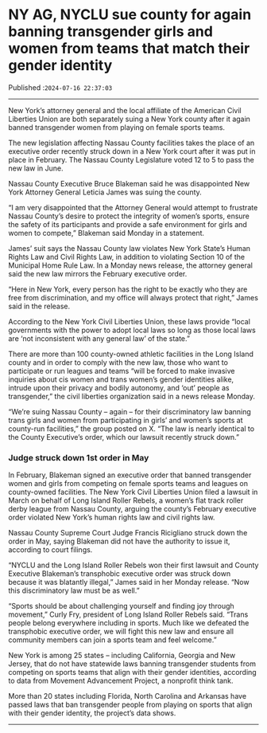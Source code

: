 # NY AG, NYCLU sue county for again banning transgender girls and women from teams that match their gender identity

Published :`2024-07-16 22:37:03`

---

New York’s attorney general and the local affiliate of the American Civil Liberties Union are both separately suing a New York county after it again banned transgender women from playing on female sports teams.

The new legislation affecting Nassau County facilities takes the place of an executive order recently struck down in a New York court after it was put in place in February. The Nassau County Legislature voted 12 to 5 to pass the new law in June.

Nassau County Executive Bruce Blakeman said he was disappointed New York Attorney General Leticia James was suing the county.

“I am very disappointed that the Attorney General would attempt to frustrate Nassau County’s desire to protect the integrity of women’s sports, ensure the safety of its participants and provide a safe environment for girls and women to compete,” Blakeman said Monday in a statement.

James’ suit says the Nassau County law violates New York State’s Human Rights Law and Civil Rights Law, in addition to violating Section 10 of the Municipal Home Rule Law. In a Monday news release, the attorney general said the new law mirrors the February executive order.

“Here in New York, every person has the right to be exactly who they are free from discrimination, and my office will always protect that right,” James said in the release.

According to the New York Civil Liberties Union, these laws provide “local governments with the power to adopt local laws so long as those local laws are ‘not inconsistent with any general law’ of the state.”

There are more than 100 county-owned athletic facilities in the Long Island county and in order to comply with the new law, those who want to participate or run leagues and teams “will be forced to make invasive inquiries about cis women and trans women’s gender identities alike, intrude upon their privacy and bodily autonomy, and ‘out’ people as transgender,” the civil liberties organization said in a news release Monday.

“We’re suing Nassau County – again – for their discriminatory law banning trans girls and women from participating in girls’ and women’s sports at county-run facilities,” the group posted on X. “The law is nearly identical to the County Executive’s order, which our lawsuit recently struck down.”

### Judge struck down 1st order in May

In February, Blakeman signed an executive order that banned transgender women and girls from competing on female sports teams and leagues on county-owned facilities. The New York Civil Liberties Union filed a lawsuit in March on behalf of Long Island Roller Rebels, a women’s flat track roller derby league from Nassau County, arguing the county’s February executive order violated New York’s human rights law and civil rights law.

Nassau County Supreme Court Judge Francis Ricigliano struck down the order in May, saying Blakeman did not have the authority to issue it, according to court filings.

“NYCLU and the Long Island Roller Rebels won their first lawsuit and County Executive Blakeman’s transphobic executive order was struck down because it was blatantly illegal,” James said in her Monday release. “Now this discriminatory law must be as well.”

“Sports should be about challenging yourself and finding joy through movement,” Curly Fry, president of Long Island Roller Rebels said. “Trans people belong everywhere including in sports. Much like we defeated the transphobic executive order, we will fight this new law and ensure all community members can join a sports team and feel welcome.”

New York is among 25 states – including California,  Georgia and New Jersey, that do not have statewide laws banning transgender students from competing on sports teams that align with their gender identities, according to data from Movement Advancement Project, a nonprofit think tank.

More than 20 states including Florida, North Carolina and Arkansas have passed laws that ban transgender people from playing on sports that align with their gender identity, the project’s data shows.

---

